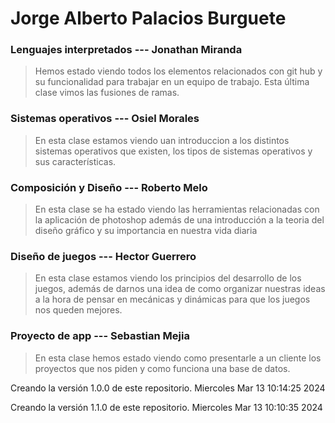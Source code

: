 # Jorge Alberto Palacios Burguete

### Lenguajes interpretados --- Jonathan Miranda
>Hemos estado viendo todos los elementos relacionados con git hub y su funcionalidad para trabajar en un equipo de trabajo. Esta última clase vimos las fusiones de ramas.

### Sistemas operativos --- Osiel Morales
> En esta clase estamos viendo uan introduccion a los distintos sistemas operativos que existen, los tipos de sistemas operativos y sus características.

### Composición y Diseño --- Roberto Melo
> En esta clase se ha estado viendo las herramientas relacionadas con la aplicación de photoshop además de una introducción a la teoria del diseño gráfico y su importancia en nuestra vida diaria

### Diseño de juegos --- Hector Guerrero
> En esta clase estamos viendo los principios del desarrollo de los juegos, además de darnos una idea de como organizar nuestras ideas a la hora de pensar en mecánicas y dinámicas para que los juegos nos queden mejores.

### Proyecto de app --- Sebastian Mejia
> En esta clase hemos estado viendo como presentarle a un cliente los proyectos que nos piden y como funciona una base de datos.

Creando la versión 1.0.0 de este repositorio.  Miercoles Mar 13 10:14:25 2024

Creando la versión 1.1.0 de este repositorio.  Miercoles Mar 13 10:10:35 2024